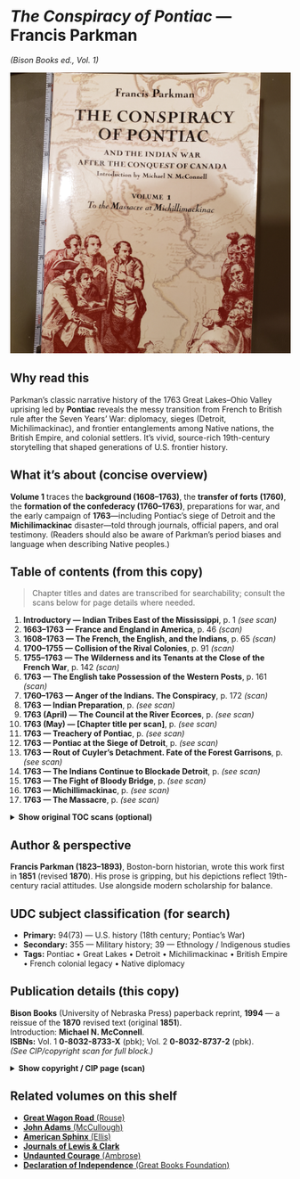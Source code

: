 # *The Conspiracy of Pontiac* — Francis Parkman  
*(Bison Books ed., Vol. 1)*

![Cover – Conspiracy of Pontiac](ConspiracyOfPontiac_Parkman_Cover.jpg)

## Why read this
Parkman’s classic narrative history of the 1763 Great Lakes–Ohio Valley uprising led by **Pontiac** reveals the messy transition from French to British rule after the Seven Years’ War: diplomacy, sieges (Detroit, Michilimackinac), and frontier entanglements among Native nations, the British Empire, and colonial settlers. It’s vivid, source-rich 19th-century storytelling that shaped generations of U.S. frontier history.

## What it’s about (concise overview)
**Volume 1** traces the **background (1608–1763)**, the **transfer of forts (1760)**, the **formation of the confederacy (1760–1763)**, preparations for war, and the early campaign of **1763**—including Pontiac’s siege of Detroit and the **Michilimackinac** disaster—told through journals, official papers, and oral testimony. (Readers should also be aware of Parkman’s period biases and language when describing Native peoples.)

## Table of contents (from this copy)

> Chapter titles and dates are transcribed for searchability; consult the scans below for page details where needed.

1. **Introductory — Indian Tribes East of the Mississippi**, p. 1 *(see scan)*
2. **1663–1763 — France and England in America**, p. 46 *(scan)*
3. **1608–1763 — The French, the English, and the Indians**, p. 65 *(scan)*
4. **1700–1755 — Collision of the Rival Colonies**, p. 91 *(scan)*
5. **1755–1763 — The Wilderness and its Tenants at the Close of the French War**, p. 142 *(scan)*
6. **1763 — The English take Possession of the Western Posts**, p. 161 *(scan)*
7. **1760–1763 — Anger of the Indians. The Conspiracy**, p. 172 *(scan)*
8. **1763 — Indian Preparation**, p. *(see scan)*
9. **1763 (April) — The Council at the River Ecorces**, p. *(see scan)*
10. **1763 (May) — [Chapter title per scan]**, p. *(see scan)*
11. **1763 — Treachery of Pontiac**, p. *(see scan)*
12. **1763 — Pontiac at the Siege of Detroit**, p. *(see scan)*
13. **1763 — Rout of Cuyler’s Detachment. Fate of the Forest Garrisons**, p. *(see scan)*
14. **1763 — The Indians Continue to Blockade Detroit**, p. *(see scan)*
15. **1763 — The Fight of Bloody Bridge**, p. *(see scan)*
16. **1763 — Michillimackinac**, p. *(see scan)*
17. **1763 — The Massacre**, p. *(see scan)*

<details>
<summary><strong>Show original TOC scans (optional)</strong></summary>

[![Table of contents — vol. 1 (page set 1)](ConspiracyOfPontiac_Parkman_TOC.jpg)](ConspiracyOfPontiac_Parkman_TOC.jpg)  
[![Table of contents — vol. 1 (page set 2)](ConspiracyOfPontiac_Parkman_TOC2.jpg)](ConspiracyOfPontiac_Parkman_TOC2.jpg)  
[![Table of contents — vol. 1 (page set 3)](ConspiracyOfPontiac_Parkman_TOC3.jpg)](ConspiracyOfPontiac_Parkman_TOC3.jpg)  
[![Table of contents — vol. 1 (page set 4)](ConspiracyOfPontiac_Parkman_TOC4.jpg)](ConspiracyOfPontiac_Parkman_TOC4.jpg)  
[![Table of contents — vol. 1 (page set 5)](ConspiracyOfPontiac_Parkman_TOC5.jpg)](ConspiracyOfPontiac_Parkman_TOC5.jpg)  
[![Table of contents — vol. 1 (page set 6)](ConspiracyOfPontiac_Parkman_TOC6.jpg)](ConspiracyOfPontiac_Parkman_TOC6.jpg)

</details>

## Author & perspective
**Francis Parkman (1823–1893)**, Boston-born historian, wrote this work first in **1851** (revised **1870**). His prose is gripping, but his depictions reflect 19th-century racial attitudes. Use alongside modern scholarship for balance.

## UDC subject classification (for search)

- **Primary:** 94(73) — U.S. history (18th century; Pontiac’s War)
- **Secondary:** 355 — Military history; 39 — Ethnology / Indigenous studies
- **Tags:** Pontiac • Great Lakes • Detroit • Michilimackinac • British Empire • French colonial legacy • Native diplomacy

## Publication details (this copy)
**Bison Books** (University of Nebraska Press) paperback reprint, **1994** — a reissue of the **1870** revised text (original **1851**).  
Introduction: **Michael N. McConnell**.  
**ISBNs:** Vol. 1 **0-8032-8733-X** (pbk); Vol. 2 **0-8032-8737-2** (pbk).  
*(See CIP/copyright scan for full block.)*

<details>
<summary><strong>Show copyright / CIP page (scan)</strong></summary>

[![Copyright/CIP page — Bison Books ed.](ConspiracyOfPontiac_Parkman_CopyRight.jpg)](ConspiracyOfPontiac_Parkman_CopyRight.jpg)

</details>

## Related volumes on this shelf
- [**Great Wagon Road** (Rouse)](../Shelf01/GreatWagonRoad_Rouse.md)
- [**John Adams** (McCullough)](../Shelf01/JohnAdams_McCullough.md)
- [**American Sphinx** (Ellis)](../Shelf01/AmericanSphinx_Ellis.md)
- [**Journals of Lewis & Clark**](../Shelf01/JournalsOfLewisClark.md)
- [**Undaunted Courage** (Ambrose)](../Shelf01/UndauntedCourage_Ambrose.md)
- [**Declaration of Independence** (Great Books Foundation)](../Shelf01/DeclarationOfIndependence.md)
